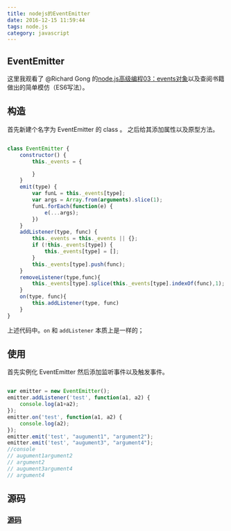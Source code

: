 ```yaml
---
title: nodejs的EventEmitter
date: 2016-12-15 11:59:44
tags: node.js
category: javascript
---
```


## EventEmitter 

这里我观看了 @Richard Gong 的<a href="https://www.youtube.com/watch?v=zgnKk7jZ6Y0">node.js高级编程03：events对象</a>以及查阅书籍做出的简单模仿（ES6写法）。

## 构造

首先新建个名字为 EventEmitter 的 class 。
之后给其添加属性以及原型方法。

<!--more-->
```js

class EventEmitter {
    constructor() {
        this._events = {

        }
    }
    emit(type) {
        var funL = this._events[type];
        var args = Array.from(arguments).slice(1);
        funL.forEach(function(e) {
            e(...args);
        })
    }
    addListener(type, func) {
        this._events = this._events || {};
        if (!this._events[type]) {
            this._events[type] = [];
        }
        this._events[type].push(func);
    }
    removeListener(type,func){
        this._events[type].splice(this._events[type].indexOf(func),1);
    }
    on(type, func){
        this.addListener(type, func)
    }
}

```
上述代码中。`on` 和 `addListener` 本质上是一样的；

## 使用

首先实例化 EventEmitter 然后添加监听事件以及触发事件。

```js

var emitter = new EventEmitter();
emitter.addListener('test', function(a1, a2) {
    console.log(a1+a2); 
});
emitter.on('test', function(a1, a2) {
    console.log(a2);
});
emitter.emit('test', "augument1", "argument2");
emitter.emit('test', "augument3", "argument4");
//console
// augument1argument2
// argument2
// augument3argument4
// argument4

```

## 源码

### <a href="/show/EventEmitter.js" target="_blank">源码</a>